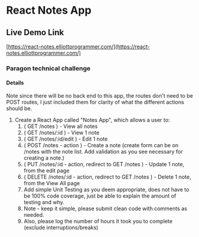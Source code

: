 # React Notes App

## Live Demo Link

[https://react-notes.elliottprogrammer.com/](https://react-notes.elliottprogrammer.com/)

### Paragon technical challenge

#### Details

Note since there will be no back end to this app, the routes don't need to be POST routes, I just included them for clarity of what the different actions should be.

1. Create a React App called "Notes App", which allows a user to:
    1. ( GET /notes ) - View all notes
    2. ( GET /notes/:id ) - View 1 note
    3. ( GET /notes/:id/edit ) - Edit 1 note
    4. ( POST /notes - action ) - Create a note (create form can be on /notes with the note list. Add validation as you see necessary for creating a note.)
    5. ( PUT /notes/:id - action, redirect to GET /notes ) - Update 1 note, from the edit page
    6. ( DELETE /notes/:id - action, redirect to GET /notes ) - Delete 1 note, from the View All page
    7. Add simple Unit Testing as you deem appropriate, does not have to be 100% code coverage, just be able to explain the amount of testing and why.
    8. Note - keep it simple, please submit clean code with comments as needed.
    9. Also, please log the number of hours it took you to complete (exclude interruptions/breaks)
